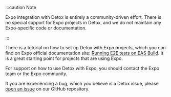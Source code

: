 <!-- markdownlint-configure-file { "first-line-h1": 0 } -->

:::caution Note

Expo integration with Detox is entirely a community-driven effort.
There is no special support for Expo projects in Detox, and we do not maintain any Expo-specific code or documentation.

:::

There is a tutorial on how to set up Detox with Expo projects, which you can find on Expo official documentation site: [Running E2E tests on EAS Build]. It is a great starting point for projects that are using Expo.

For support on how to use Detox with Expo, you should contact the Expo team or the Expo community.

If you are experiencing a bug, which you believe is a Detox issue, please [open an issue] on our GitHub repository.

[open an issue]: https://github.com/wix/Detox/issues
[Running E2E tests on EAS Build]: https://docs.expo.dev/build-reference/e2e-tests/
